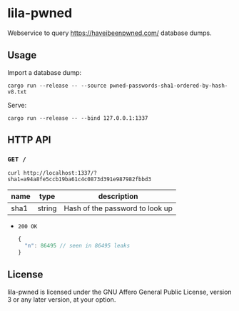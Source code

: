 lila-pwned
==========

Webservice to query https://haveibeenpwned.com/ database dumps.

Usage
-----

Import a database dump:

```
cargo run --release -- --source pwned-passwords-sha1-ordered-by-hash-v8.txt
```

Serve:

```
cargo run --release -- --bind 127.0.0.1:1337
```

HTTP API
--------

### `GET /`

```
curl http://localhost:1337/?sha1=a94a8fe5ccb19ba61c4c0873d391e987982fbbd3
```

name | type | description
--- | --- | ---
sha1 | string | Hash of the password to look up

* `200 OK`

  ```javascript
  {
    "n": 86495 // seen in 86495 leaks
  }
  ```

License
-------

lila-pwned is licensed under the GNU Affero General Public License,
version 3 or any later version, at your option.

